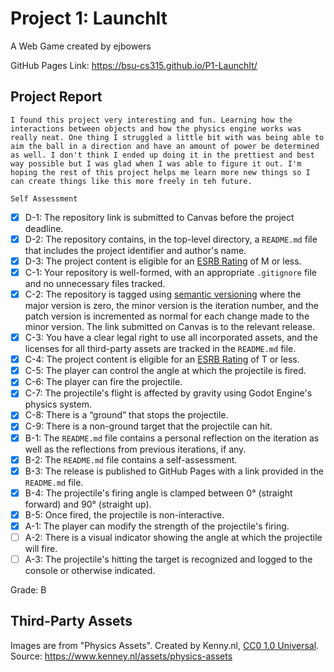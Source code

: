 # Project 1: LaunchIt
A Web Game created by ejbowers

GitHub Pages Link: https://bsu-cs315.github.io/P1-LaunchIt/

## Project Report
    I found this project very interesting and fun. Learning how the interactions between objects and how the physics engine works was really neat. One thing I struggled a little bit with was being able to aim the ball in a direction and have an amount of power be determined as well. I don't think I ended up doing it in the prettiest and best way possible but I was glad when I was able to figure it out. I'm hoping the rest of this project helps me learn more new things so I can create things like this more freely in teh future.

    Self Assessment
- [X] D-1: The repository link is submitted to Canvas before the project deadline.
- [X] D-2: The repository contains, in the top-level directory, a <code>README.md</code> file that includes the project identifier and author's name.
- [X] D-3: The project content is eligible for an <a href="https://www.esrb.org/ratings-guide/">ESRB Rating</a> of M or less.
- [X] C-1: Your repository is well-formed, with an appropriate <code>.gitignore</code> file and no unnecessary files tracked.
- [X] C-2: The repository is tagged using <a href="https://semver.org/">semantic versioning</a> where the major version is zero, the minor version is the iteration number, and the patch version is incremented as normal for each change made to the minor version. The link submitted on Canvas is to the relevant release.
- [X] C-3: You have a clear legal right to use all incorporated assets, and the licenses for all third-party assets are tracked in the <code>README.md</code> file.
- [X] C-4: The project content is eligible for an <a href="https://www.esrb.org/ratings-guide/">ESRB Rating</a> of T or less.
- [X] C-5: The player can control the angle at which the projectile is fired.
- [X] C-6: The player can fire the projectile.
- [X] C-7: The projectile's flight is affected by gravity using Godot Engine's physics system.
- [X] C-8: There is a &ldquo;ground&rdquo; that stops the projectile.
- [X] C-9: There is a non-ground target that the projectile can hit.
- [X] B-1: The <code>README.md</code> file contains a personal reflection on the iteration as well as the reflections from previous iterations, if any.
- [X] B-2: The <code>README.md</code> file contains a self-assessment.
- [X] B-3: The release is published to GitHub Pages with a link provided in the <code>README.md</code> file.
- [X] B-4: The projectile's firing angle is clamped between 0&deg; (straight forward) and 90&deg; (straight up).
- [X] B-5: Once fired, the projectile is non-interactive.
- [X] A-1: The player can modify the strength of the projectile's firing.
- [ ] A-2: There is a visual indicator showing the angle at which the projectile will fire.
- [ ] A-3: The projectile's hitting the target is recognized and logged to the console or otherwise indicated.

Grade: B



## Third-Party Assets
Images are from "Physics Assets". Created by Kenny.nl, [CC0 1.0 Universal](https://creativecommons.ord/publicdomain/zero/1.0). Source: https://www.kenney.nl/assets/physics-assets

